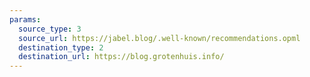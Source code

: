 ```yaml
---
params:
  source_type: 3
  source_url: https://jabel.blog/.well-known/recommendations.opml
  destination_type: 2
  destination_url: https://blog.grotenhuis.info/
---
```

